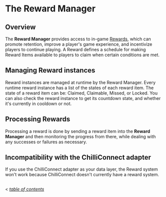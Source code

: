 # The Reward Manager

## Overview

The __Reward Manager__ provides access to in-game [Rewards], which can promote retention, improve a player's game experience, and incentivize players to continue playing.  A Reward defines a schedule for making Reward Items available to players to claim when certain conditions are met.

## Managing Reward instances

Reward instances are managed at runtime by the Reward Manager. Every runtime reward instance has a list of the states of each reward item. The state of a reward item can be: Claimed, Claimable, Missed, or Locked.  You can also check the reward instance to get its countdown state, and whether it's currently in cooldown or not.

## Processing Rewards

Processing a reward is done by sending a reward item into the __Reward Manager__ and then monitoring the progress from there, while dealing with any successes or failures as necessary.

## Incompatibility with the ChilliConnect adapter

If you use the ChilliConnect adapter as your data layer, the Reward system won't work because ChilliConnect doesn't currently have a reward system.

## 
< [_table of contents_](../TableOfContents.md)







[Rewards]: ../CatalogItems/RewardDefinition.md

[catalog]: ../Catalog.md
